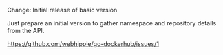 Change: Initial release of basic version

Just prepare an initial version to gather namespace and repository details from
the API.

https://github.com/webhippie/go-dockerhub/issues/1

